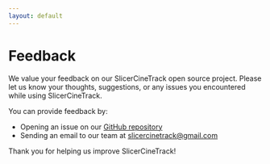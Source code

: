 ```yaml
---
layout: default
---
```


# Feedback

We value your feedback on our SlicerCineTrack open source project. Please let us know your thoughts, suggestions, or any issues you encountered while using SlicerCineTrack.

You can provide feedback by:

- Opening an issue on our [GitHub repository](https://github.com/laboratory-for-translational-medicine/slicercinetrack/issues)
- Sending an email to our team at [slicercinetrack@gmail.com](mailto:slicercinetrack@gmail.com)

Thank you for helping us improve SlicerCineTrack!
